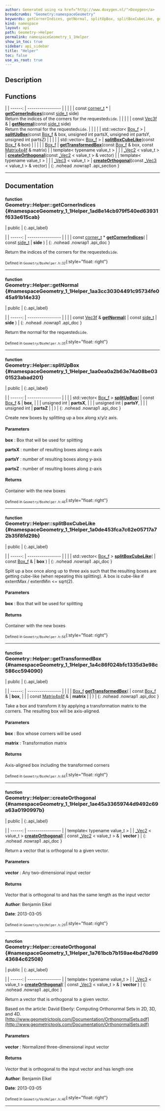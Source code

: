 ```yaml
---
author: Generated using <a href="http://www.doxygen.nl/">Doxygen</a>
breadcrumbs: "Geometry:namespaceGeometry"
keywords: getCornerIndices, getNormal, splitUpBox, splitBoxCubeLike, getTransformedBox, createOrthogonal, createOrthogonal
kind: namespace
layout: api
path: Geometry->Helper
permalink: namespaceGeometry_1_1Helper
show_in_toc: true
sidebar: api_sidebar
title: "Helper"
toc: false
use_as_root: true
---
```


## Description





## Functions

|
| ------: | ----------------- |
|  | |
| const [corner_t](namespaceGeometry#namespaceGeometry_1af4bbdbbca6bcd610391fb7648e18f44a) * | **[getCornerIndices](#namespaceGeometry_1_1Helper_1ad8e14cb979f540ed63931f633e615cab)**(const [side_t](namespaceGeometry#namespaceGeometry_1a32afb72609fcf5b2626087b7b1c8a717)  side) <br/> Return the indices of the corners for the requested`side`. |
|  | |
| const [Vec3f](namespaceGeometry#namespaceGeometry_1a5b269b6a82917f18e344231ecf8e6566) & | **[getNormal](#namespaceGeometry_1_1Helper_1aa3cc30304491c95734fe045a91b14e33)**(const [side_t](namespaceGeometry#namespaceGeometry_1a32afb72609fcf5b2626087b7b1c8a717)  side) <br/> Return the normal for the requested`side`. |
|  | |
| std::vector< [Box_f](namespaceGeometry#namespaceGeometry_1a7049ac0db2eca3232a41d0c0f0f7e948) > | **[splitUpBox](#namespaceGeometry_1_1Helper_1aa0ea0a2b63e74a08be0301523abad201)**(const [Box_f](namespaceGeometry#namespaceGeometry_1a7049ac0db2eca3232a41d0c0f0f7e948) & box, unsigned int partsX, unsigned int partsY, unsigned int partsZ) |
|  | |
| std::vector< [Box_f](namespaceGeometry#namespaceGeometry_1a7049ac0db2eca3232a41d0c0f0f7e948) > | **[splitBoxCubeLike](#namespaceGeometry_1_1Helper_1a0de453fca7c62e05717a72b35f8fd29b)**(const [Box_f](namespaceGeometry#namespaceGeometry_1a7049ac0db2eca3232a41d0c0f0f7e948) & box) |
|  | |
| [Box_f](namespaceGeometry#namespaceGeometry_1a7049ac0db2eca3232a41d0c0f0f7e948) | **[getTransformedBox](#namespaceGeometry_1_1Helper_1a4c86f024bfc1335d3e98c586cc594090)**(const [Box_f](namespaceGeometry#namespaceGeometry_1a7049ac0db2eca3232a41d0c0f0f7e948) & box, const [Matrix4x4f](namespaceGeometry#namespaceGeometry_1a82edc9db7aa75d35100031d7d8010733) & matrix) |
| template< typename value_t  >  | |
| [_Vec2](classGeometry_1_1%5F%5FVec2) < value_t > | **[createOrthogonal](#namespaceGeometry_1_1Helper_1ae45a33659744d9492c69a63a0190997b)**(const [_Vec2](classGeometry_1_1%5F%5FVec2) < value_t > & vector) |
| template< typename value_t  >  | |
| [_Vec3](classGeometry_1_1%5F%5FVec3) < value_t > | **[createOrthogonal](#namespaceGeometry_1_1Helper_1a761bcb7b159ae4bd76d9943684c62508)**(const [_Vec3](classGeometry_1_1%5F%5FVec3) < value_t > & vector) |
{: .nohead .nowrap1 .api_section }


-------------------------------------------------------------------

## Documentation

### <small>function</small><br/> Geometry::Helper::getCornerIndices {#namespaceGeometry_1_1Helper_1ad8e14cb979f540ed63931f633e615cab}

| public |
{:.api_label}

|
| ------: | ----------------- |
|  |
| const [corner_t](namespaceGeometry#namespaceGeometry_1af4bbdbbca6bcd610391fb7648e18f44a) * **[getCornerIndices](#namespaceGeometry_1_1Helper_1ad8e14cb979f540ed63931f633e615cab)**( | const [side_t](namespaceGeometry#namespaceGeometry_1a32afb72609fcf5b2626087b7b1c8a717)  | **side** ) |
{: .nohead .nowrap1 .api_doc }

Return the indices of the corners for the requested`side`.





<sub>Defined in `Geometry/BoxHelper.h:32`</sub>{:style="float: right"}

-------------------------------------------------------------------

### <small>function</small><br/> Geometry::Helper::getNormal {#namespaceGeometry_1_1Helper_1aa3cc30304491c95734fe045a91b14e33}

| public |
{:.api_label}

|
| ------: | ----------------- |
|  |
| const [Vec3f](namespaceGeometry#namespaceGeometry_1a5b269b6a82917f18e344231ecf8e6566) & **[getNormal](#namespaceGeometry_1_1Helper_1aa3cc30304491c95734fe045a91b14e33)**( | const [side_t](namespaceGeometry#namespaceGeometry_1a32afb72609fcf5b2626087b7b1c8a717)  | **side** ) |
{: .nohead .nowrap1 .api_doc }

Return the normal for the requested`side`.





<sub>Defined in `Geometry/BoxHelper.h:35`</sub>{:style="float: right"}

-------------------------------------------------------------------

### <small>function</small><br/> Geometry::Helper::splitUpBox {#namespaceGeometry_1_1Helper_1aa0ea0a2b63e74a08be0301523abad201}

| public |
{:.api_label}

|
| ------: | ----------------- |
|  |
| std::vector< [Box_f](namespaceGeometry#namespaceGeometry_1a7049ac0db2eca3232a41d0c0f0f7e948) > **[splitUpBox](#namespaceGeometry_1_1Helper_1aa0ea0a2b63e74a08be0301523abad201)**( | const [Box_f](namespaceGeometry#namespaceGeometry_1a7049ac0db2eca3232a41d0c0f0f7e948) & | **box**, |
| | unsigned int | **partsX**, |
| | unsigned int | **partsY**, |
| | unsigned int | **partsZ** |
|   ) |
{: .nohead .nowrap1 .api_doc }



Create new boxes by splitting up a box along x/y/z axis.


#### Parameters
**box**
:  Box that will be used for splitting



**partsX**
:  number of resulting boxes along x-axis



**partsY**
:  number of resulting boxes along y-axis



**partsZ**
:  number of resulting boxes along z-axis




#### Returns
Container with the new boxes





<sub>Defined in `Geometry/BoxHelper.h:46`</sub>{:style="float: right"}

-------------------------------------------------------------------

### <small>function</small><br/> Geometry::Helper::splitBoxCubeLike {#namespaceGeometry_1_1Helper_1a0de453fca7c62e05717a72b35f8fd29b}

| public |
{:.api_label}

|
| ------: | ----------------- |
|  |
| std::vector< [Box_f](namespaceGeometry#namespaceGeometry_1a7049ac0db2eca3232a41d0c0f0f7e948) > **[splitBoxCubeLike](#namespaceGeometry_1_1Helper_1a0de453fca7c62e05717a72b35f8fd29b)**( | const [Box_f](namespaceGeometry#namespaceGeometry_1a7049ac0db2eca3232a41d0c0f0f7e948) & | **box** ) |
{: .nohead .nowrap1 .api_doc }



Split up a box once along up to three axis such that the resulting boxes are getting cube-like (when repeating this splitting). A box is cube-like if extentMax / extentMin <= sqrt(2).


#### Parameters
**box**
:  Box that will be used for splitting




#### Returns
Container with the new boxes





<sub>Defined in `Geometry/BoxHelper.h:56`</sub>{:style="float: right"}

-------------------------------------------------------------------

### <small>function</small><br/> Geometry::Helper::getTransformedBox {#namespaceGeometry_1_1Helper_1a4c86f024bfc1335d3e98c586cc594090}

| public |
{:.api_label}

|
| ------: | ----------------- |
|  |
| [Box_f](namespaceGeometry#namespaceGeometry_1a7049ac0db2eca3232a41d0c0f0f7e948) **[getTransformedBox](#namespaceGeometry_1_1Helper_1a4c86f024bfc1335d3e98c586cc594090)**( | const [Box_f](namespaceGeometry#namespaceGeometry_1a7049ac0db2eca3232a41d0c0f0f7e948) & | **box**, |
| | const [Matrix4x4f](namespaceGeometry#namespaceGeometry_1a82edc9db7aa75d35100031d7d8010733) & | **matrix** |
|   ) |
{: .nohead .nowrap1 .api_doc }



Take a box and transform it by applying a transformation matrix to the corners. The resulting box will be axis-aligned.


#### Parameters
**box**
:  Box whose corners will be used



**matrix**
:  Transformation matrix




#### Returns
Axis-aligned box including the transformed corners





<sub>Defined in `Geometry/BoxHelper.h:66`</sub>{:style="float: right"}

-------------------------------------------------------------------

### <small>function</small><br/> Geometry::Helper::createOrthogonal {#namespaceGeometry_1_1Helper_1ae45a33659744d9492c69a63a0190997b}

| public |
{:.api_label}

|
| ------: | ----------------- |
| template< typename value_t  > |
| [_Vec2](classGeometry_1_1%5F%5FVec2) < value_t > **[createOrthogonal](#namespaceGeometry_1_1Helper_1ae45a33659744d9492c69a63a0190997b)**( | const [_Vec2](classGeometry_1_1%5F%5FVec2) < value_t > & | **vector** ) |
{: .nohead .nowrap1 .api_doc }



Return a vector that is orthogonal to a given vector.


#### Parameters
**vector**
:  Any two-dimensional input vector




#### Returns
Vector that is orthogonal to and has the same length as the input vector



**Author**: Benjamin Eikel



**Date**: 2013-03-05





<sub>Defined in `Geometry/VecHelper.h:29`</sub>{:style="float: right"}

-------------------------------------------------------------------

### <small>function</small><br/> Geometry::Helper::createOrthogonal {#namespaceGeometry_1_1Helper_1a761bcb7b159ae4bd76d9943684c62508}

| public |
{:.api_label}

|
| ------: | ----------------- |
| template< typename value_t  > |
| [_Vec3](classGeometry_1_1%5F%5FVec3) < value_t > **[createOrthogonal](#namespaceGeometry_1_1Helper_1a761bcb7b159ae4bd76d9943684c62508)**( | const [_Vec3](classGeometry_1_1%5F%5FVec3) < value_t > & | **vector** ) |
{: .nohead .nowrap1 .api_doc }



Return a vector that is orthogonal to a given vector.

Based on the article: David Eberly: Computing Orthonormal Sets in 2D, 3D, and 4D.[http://www.geometrictools.com/Documentation/OrthonormalSets.pdf](http://www.geometrictools.com/Documentation/OrthonormalSets.pdf)


#### Parameters
**vector**
:  Normalized three-dimensional input vector




#### Returns
Vector that is orthogonal to the input vector and has length one



**Author**: Benjamin Eikel



**Date**: 2013-03-05





<sub>Defined in `Geometry/VecHelper.h:46`</sub>{:style="float: right"}

-------------------------------------------------------------------


